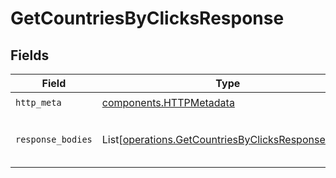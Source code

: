 # GetCountriesByClicksResponse


## Fields

| Field                                                                                                            | Type                                                                                                             | Required                                                                                                         | Description                                                                                                      |
| ---------------------------------------------------------------------------------------------------------------- | ---------------------------------------------------------------------------------------------------------------- | ---------------------------------------------------------------------------------------------------------------- | ---------------------------------------------------------------------------------------------------------------- |
| `http_meta`                                                                                                      | [components.HTTPMetadata](../../models/components/httpmetadata.md)                                               | :heavy_check_mark:                                                                                               | N/A                                                                                                              |
| `response_bodies`                                                                                                | List[[operations.GetCountriesByClicksResponseBody](../../models/operations/getcountriesbyclicksresponsebody.md)] | :heavy_minus_sign:                                                                                               | The top countries by number of clicks                                                                            |
